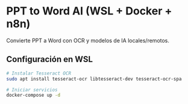 # PPT to Word AI (WSL + Docker + n8n)

Convierte PPT a Word con OCR y modelos de IA locales/remotos.

## Configuración en WSL
```bash
# Instalar Tesseract OCR
sudo apt install tesseract-ocr libtesseract-dev tesseract-ocr-spa

# Iniciar servicios
docker-compose up -d